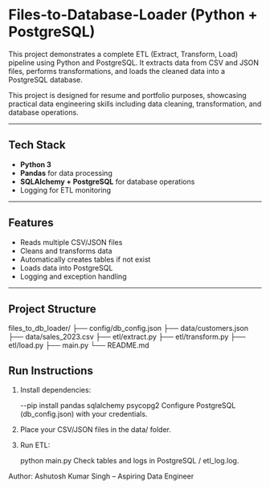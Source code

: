 # Files-to-Database-Loader (Python + PostgreSQL)
This project demonstrates a complete ETL (Extract, Transform, Load) pipeline using Python and PostgreSQL. It extracts data from CSV and JSON files, performs transformations, and loads the cleaned data into a PostgreSQL database.

This project is designed for resume and portfolio purposes, showcasing practical data engineering skills including data cleaning, transformation, and database operations.

---

## Tech Stack
- **Python 3**
- **Pandas** for data processing
- **SQLAlchemy + PostgreSQL** for database operations
- Logging for ETL monitoring

---

## Features
- Reads multiple CSV/JSON files
- Cleans and transforms data
- Automatically creates tables if not exist
- Loads data into PostgreSQL
- Logging and exception handling

---

## Project Structure

files_to_db_loader/
├── config/db_config.json
├── data/customers.json
├── data/sales_2023.csv
├── etl/extract.py
├── etl/transform.py
├── etl/load.py
├── main.py
└── README.md


## Run Instructions
1. Install dependencies:

	--pip install pandas sqlalchemy psycopg2
	Configure PostgreSQL (db_config.json) with your credentials.

2. Place your CSV/JSON files in the data/ folder.

3. Run ETL:

	python main.py
	Check tables and logs in PostgreSQL / etl_log.log.


Author:
Ashutosh Kumar Singh – Aspiring Data Engineer
